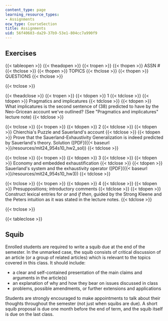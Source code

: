 ```yaml
---
content_type: page
learning_resource_types:
- Assignments
ocw_type: CourseSection
title: Assignments
uid: 56f40683-da29-37b9-53e1-804cc7a990f9
---
```


Exercises
---------

{{< tableopen >}}
{{< theadopen >}}
{{< tropen >}}
{{< thopen >}}
ASSN #
{{< thclose >}}
{{< thopen >}}
TOPICS
{{< thclose >}}
{{< thopen >}}
QUESTIONS
{{< thclose >}}

{{< trclose >}}

{{< theadclose >}}
{{< tropen >}}
{{< tdopen >}}
1
{{< tdclose >}}
{{< tdopen >}}
Pragmatics and implicatures
{{< tdclose >}}
{{< tdopen >}}
What implicatures is the second sentence of (38) predicted to have by the Neo-Gricean account we've outlined? (See "Pragmatics and implicatures" lecture note)
{{< tdclose >}}

{{< trclose >}}
{{< tropen >}}
{{< tdopen >}}
2
{{< tdclose >}}
{{< tdopen >}}
Chierchia's Puzzle and Sauerland's account
{{< tdclose >}}
{{< tdopen >}}
Prove that the Sauerland-Exhaustivity Generalization is indeed predicted by Sauerland's theory. Solution ([PDF]({{< baseurl >}}/resources/mit24_954s10_hw2_sol))
{{< tdclose >}}

{{< trclose >}}
{{< tropen >}}
{{< tdopen >}}
3
{{< tdclose >}}
{{< tdopen >}}
Economy and embedded exhaustification
{{< tdclose >}}
{{< tdopen >}}
Sauerland's system and the exhaustivity operator ([PDF]({{< baseurl >}}/resources/mit24_954s10_hw3))
{{< tdclose >}}

{{< trclose >}}
{{< tropen >}}
{{< tdopen >}}
4
{{< tdclose >}}
{{< tdopen >}}
Presuppositions; introductory comments
{{< tdclose >}}
{{< tdopen >}}
Construct lexical entries for _or_ and _if then_, guided by the Strong Kleene and the Peters intuition as it was stated in the lecture notes.
{{< tdclose >}}

{{< trclose >}}

{{< tableclose >}}

Squib
-----

Enrolled students are required to write a squib due at the end of the semester. In the unmarked case, the squib consists of critical discussion of an article (or a group of related articles) which is relevant to the topics covered in this class. It should include:

*   a clear and self-contained presentation of the main claims and arguments in the article(s)
*   an explanation of why and how they bear on issues discussed in class
*   problems, possible amendments, or further extensions and applications

Students are strongly encouraged to make appointments to talk about their thoughts throughout the semester (not just when squibs are due). A short squib proposal is due one month before the end of term, and the squib itself is due on the last class.